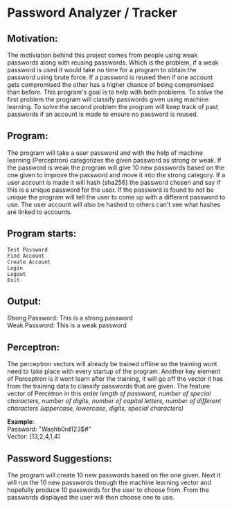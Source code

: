 # Password Analyzer / Tracker

## Motivation:
  The motiviation behind this project comes from people using weak passwords along with reusing passwords. Which is the problem, if a weak password is used it would take no time for a program to obtain the password using brute force. If a password is reused then if one account gets compromised the other has a higher chance of being compromised than before. This program's goal is to help with both problems. To solve the first problem the program will classify passwords given 
using machine learning. To solve the second problem the program will keep track of past passwords if an account is made to ensure no password is reused.

## Program:
  The program will take a user password and with the help of machine learning (Perceptron) categorizes the given password as strong or weak. If the password is weak the program will give 10 new passwords based on the one given to improve the password and move it into the strong category. If a user account is made it will hash (sha256) the password chosen and say if this is a unique password for the user. If the password is found to not be unique the program will tell the user to come up with a different password to use. The user account will also be hashed to others can't see what hashes are linked to accounts.
  
## Program starts:
    Test Password
    Find Account
    Create Account
    Login
    Logout
    Exit
  
## Output: 
  Strong Password: This is a strong password<br>
  Weak Password: This is a weak password

   
## Perceptron:
  The perceptron vectors will already be trained offline so the training wont need to take place with every startup of the program. Another key element of Perceptron is it wont learn after the training, it will go off the vector it has from the training data to classify passwords that are given. The feature vector of Percetron in this order *length of password, number of special characters, number of digits, number of capital letters,  number of different characters (uppercase,  lowercase,  digits, special characters)*<br>
  
**Example**:<br>
Password: "Washb0rd123$#"<br>
Vector: [13,2,4,1,4]<br>


## Password Suggestions:
  The program will create 10 new passwords based on the one given. Next it will run the 10 new passwords through the machine learning vector and hopefully produce 10 passwords for the user to choose from. From the passwords displayed the user will then choose one to use.
